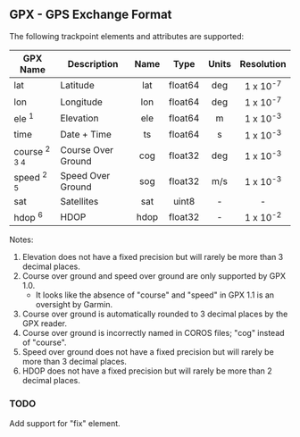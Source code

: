 ## GPX - GPS Exchange Format

The following trackpoint elements and attributes are supported:

| GPX Name                | Description        | Name |  Type   | Units |     Resolution      |
| ----------------------- | ------------------ | :--: | :-----: | :---: | :-----------------: |
| lat                     | Latitude           | lat  | float64 |  deg  | 1 x 10<sup>-7</sup> |
| lon                     | Longitude          | lon  | float64 |  deg  | 1 x 10<sup>-7</sup> |
| ele <sup>1</sup>        | Elevation          | ele  | float64 |   m   | 1 x 10<sup>-3</sup> |
| time                    | Date + Time        |  ts  | float64 |   s   | 1 x 10<sup>-3</sup> |
| course <sup>2 3 4</sup> | Course Over Ground | cog  | float32 |  deg  | 1 x 10<sup>-3</sup> |
| speed <sup>2 5</sup>    | Speed Over Ground  | sog  | float32 |  m/s  | 1 x 10<sup>-3</sup> |
| sat                     | Satellites         | sat  |  uint8  |   -   |          -          |
| hdop <sup>6</sup>       | HDOP               | hdop | float32 |   -   | 1 x 10<sup>-2</sup> |

Notes:

1. Elevation does not have a fixed precision but will rarely be more than 3 decimal places.
2. Course over ground and speed over ground are only supported by GPX 1.0.
   - It looks like the absence of "course" and "speed" in GPX 1.1 is an oversight by Garmin.
3. Course over ground is automatically rounded to 3 decimal places by the GPX reader.
4. Course over ground is incorrectly named in COROS files; "cog" instead of "course".
5. Speed over ground does not have a fixed precision but will rarely be more than 3 decimal places.
6. HDOP does not have a fixed precision but will rarely be more than 2 decimal places.



### TODO

Add support for "fix" element.
